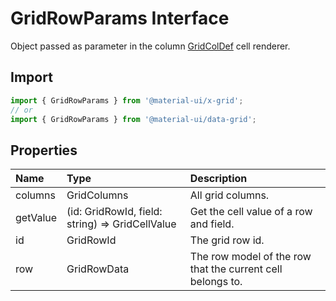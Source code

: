 # GridRowParams Interface

<p class="description">Object passed as parameter in the column <a href="/api/data-grid/grid-col-def/">GridColDef</a> cell renderer.</p>

## Import

```js
import { GridRowParams } from '@material-ui/x-grid';
// or
import { GridRowParams } from '@material-ui/data-grid';
```

## Properties

| Name                                    | Type                                                                              | Description                                                |
| :-------------------------------------- | :-------------------------------------------------------------------------------- | :--------------------------------------------------------- |
| <span class="prop-name">columns</span>  | <span class="prop-type">GridColumns</span>                                        | All grid columns.                                          |
| <span class="prop-name">getValue</span> | <span class="prop-type">(id: GridRowId, field: string) =&gt; GridCellValue</span> | Get the cell value of a row and field.                     |
| <span class="prop-name">id</span>       | <span class="prop-type">GridRowId</span>                                          | The grid row id.                                           |
| <span class="prop-name">row</span>      | <span class="prop-type">GridRowData</span>                                        | The row model of the row that the current cell belongs to. |
